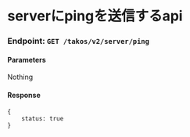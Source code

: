 # serverにpingを送信するapi

### Endpoint: `GET /takos/v2/server/ping`

#### Parameters

Nothing

#### Response

```
{
    status: true
}
```

